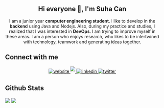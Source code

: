 <h2 align="center">Hi everyone 👋, I'm Suha Can</h2>
<p align="center">I am a junior year <strong>computer engineering student</strong>. I like to develop in the <strong>backend</strong> using Java and Nodejs. Also, during my practice and studies, I realized that I was interested in <strong>DevOps</strong>. I am trying to improve myself in these areas. I am a person who enjoys research, who likes to be intertwined with technology, teamwork and generating ideas together.</p>

## Connect with me  
<div align="center">
  
  <a href="https://suhacanuluer.github.io" target="_blank">
  <img src=https://img.shields.io/badge/website-f3723f.svg?&style=for-the-badge&logo=website&logoColor=white alt=website style="margin-bottom: 5px;" />
  </a>
  <a href="https://t.me/suhacanuluer" target="_blank">
  <img src=https://img.shields.io/badge/telegram-26a5e4.svg?&style=for-the-badge&logo=telegram&logoColor=white color=26a5e4 #alt=telegram style="margin-bottom: 5px;" />
  </a>
  <a href="https://linkedin.com/in/suhacanuluer" target="_blank">
  <img src=https://img.shields.io/badge/linkedin-%231E77B5.svg?&style=for-the-badge&logo=linkedin&logoColor=white alt=linkedin style="margin-bottom: 5px;" />
  </a>
  <a href="https://twitter.com/suhacanuluer" target="_blank">
  <img src=https://img.shields.io/badge/twitter-%2300acee.svg?&style=for-the-badge&logo=twitter&logoColor=white alt=twitter style="margin-bottom: 5px;" />
  </a>
</div>  

## Github Stats 

<a href="https://github.com/suhacanuluer"><img align="center" src="https://github-readme-stats.vercel.app/api?username=suhacanuluer&show_icons=true&bg_color=0d1117&text_color=bdc3c7&title_color=f3723f&icon_color=f3723f&hide_border=true" /></a>
<a href="https://github.com/suhacanuluer"><img align="center" src="https://github-readme-stats.vercel.app/api/top-langs/?username=suhacanuluer&bg_color=0d1117&text_color=bdc3c7&title_color=f3723f&hide_border=true&layout=compact&langs_count=10" /></a>
